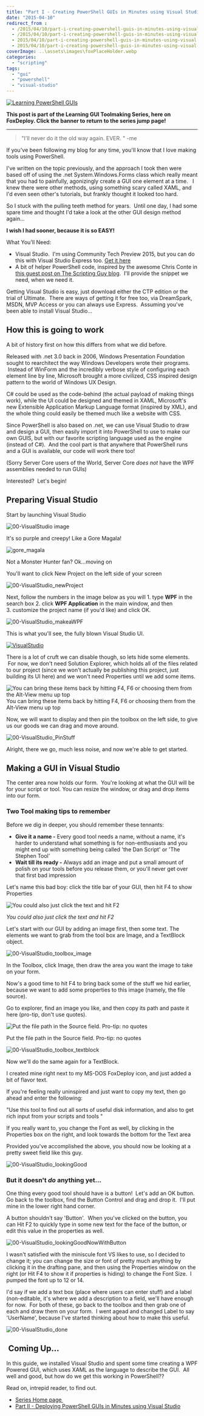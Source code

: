 ```yaml
---
title: "Part I - Creating PowerShell GUIs in Minutes using Visual Studio - A New Hope"
date: "2015-04-10"
redirect_from : 
  - /2015/04/10/part-i-creating-powershell-guis-in-minutes-using-visual-studio-a-new-hope
  - /2015/04/10/part-i-creating-powershell-guis-in-minutes-using-visual-studio-a-new-hope/
  - 2015/04/10/part-i-creating-powershell-guis-in-minutes-using-visual-studio-a-new-hope
  - 2015/04/10/part-i-creating-powershell-guis-in-minutes-using-visual-studio-a-new-hope/
coverImage: ..\assets\images\foxPlaceHolder.webp
categories: 
  - "scripting"
tags: 
  - "gui"
  - "powershell"
  - "visual-studio"
---
```

[![Learning PowerShell GUIs](../series/images/series_gui.webp)](/series/LearningGUIs)

**This post is part of the Learning GUI Toolmaking Series, here on FoxDeploy. Click the banner to return to the series jump page!**

* * *

> "I'll never do it the old way again. EVER. " -me

If you've been following my blog for any time, you'll know that I love making tools using PowerShell.

I've written on the topic previously, and the approach I took then were based off of using the .net System.Windows.Forms class which really meant that you had to painfully, agonizingly create a GUI one element at a time.   I knew there were other methods, using something scary called XAML, and I'd even seen other's tutorials, but frankly thought it looked too hard.

So I stuck with the pulling teeth method for years.  Until one day, I had some spare time and thought I'd take a look at the other GUI design method again...

**I wish I had sooner, because it is so EASY!**

What You'll Need:

- Visual Studio.  I'm using Community Tech Preview 2015, but you can do this with Visual Studio Express too. [Get it here](https://www.visualstudio.com/vs/community/) 
- A bit of helper PowerShell code, inspired by the awesome Chris Conte in [this guest post on The Scripting Guy blog](http://blogs.technet.com/b/heyscriptingguy/archive/2014/08/01/i-39-ve-got-a-powershell-secret-adding-a-gui-to-scripts.aspx).  I'll provide the snippet we need, when we need it.

Getting Visual Studio is easy, just download either the CTP edition or the trial of Ultimate.  There are ways of getting it for free too, via DreamSpark, MSDN, MVP Access or you can always use Express.  Assuming you've been able to install Visual Studio...

## How this is going to work

A bit of history first on how this differs from what we did before.

Released with .net 3.0 back in 2006, Windows Presentation Foundation sought to rearchitect the way Windows Developers wrote their programs.  Instead of WinForm and the incredibly verbose style of configuring each element line by line, Microsoft brought a more civilized, CSS inspired design pattern to the world of Windows UX Design.

C# could be used as the code-behind (the actual payload of making things work), while the UI could be designed and themed in XAML, Microsoft's new Extensible Application Markup Language format (inspired by XML), and the whole thing could easily be themed much like a website with CSS.

Since PowerShell is also based on .net, we can use Visual Studio to draw and design a GUI, then easily import it into PowerShell to use to make our own GUIS, but with our favorite scripting language used as the engine (instead of C#).  And the cool part is that anywhere that PowerShell runs and a GUI is available, our code will work there too!

(Sorry Server Core users of the World, Server Core _does not_ have the WPF assemblies needed to run GUIs)

Interested?  Let's begin!

## Preparing Visual Studio

Start by launching Visual Studio

![00-VisualStudio image](../assets/images/2015/04/images/00-visualstudio-image.png) 

It's so purple and creepy! Like a Gore Magala!

![gore_magala](../assets/images/2015/04/images/gore_magala.jpg)

Not a Monster Hunter fan? Ok…moving on

You'll want to click New Project on the left side of your screen

![00-VisualStudio_newProject](../assets/images/2015/04/images/00-visualstudio_newproject.png?w=317)

Next, follow the numbers in the image below as you will 1. type **WPF** in the search box 2. click **WPF Application** in the main window, and then 3. customize the project name (if you'd like) and click OK.

![00-VisualStudio_makeaWPF](../assets/images/2015/04/images/00-visualstudio_makeawpf.png?w=705)

This is what you'll see, the fully blown Visual Studio UI.

[![VisualStudio](../assets/images/2015/04/images/visualstudio.png?w=660)](../assets/images/2015/04/images/visualstudio.png) 

There is a lot of cruft we can disable though, so lets hide some elements.  For now, we don't need Solution Explorer, which holds all of the files related to our project (since we won't actually be publishing this project, just building its UI here) and we won't need Properties until we add some items.

![You can bring these items back by hitting F4, F6 or choosing them from the Alt-View menu up top](../assets/images/2015/04/images/00-visualstudio_hidestuff.png) You can bring these items back by hitting F4, F6 or choosing them from the Alt-View menu up top

Now, we will want to display and then pin the toolbox on the left side, to give us our goods we can drag and move around.

![00-VisualStudio_PinStuff](../assets/images/2015/04/images/00-visualstudio_pinstuff.png)

Alright, there we go, much less noise, and now we're able to get started.

## Making a GUI in Visual Studio

The center area now holds our form.  You're looking at what the GUI will be for your script or tool. You can resize the window, or drag and drop items into our form.

### **Two Tool making tips to remember**

Before we dig in deeper, you should remember these tennants:

- **Give it a name -** Every good tool needs a name, without a name, it's harder to understand what something is for non-enthusiasts and you might end up with something being called 'the Dan Script' or 'The Stephen Tool'
- **Wait till its ready -** Always add an image and put a small amount of polish on your tools before you release them, or you'll never get over that first bad impression

Let's name this bad boy: click the title bar of your GUI, then hit F4 to show Properties

![You could also just click the text and hit F2](../assets/images/2015/04/images/00-visualstudio_givemeaname.png)

*You could also just click the text and hit F2*

Let's start with our GUI by adding an image first, then some text. The elements we want to grab from the tool box are Image, and a TextBlock object.

![00-VisualStudio_toolbox_image](../assets/images/2015/04/images/00-visualstudio_toolbox_image.png)

In the Toolbox, click Image, then draw the area you want the image to take on your form.

Now's a good time to hit F4 to bring back some of the stuff we hid earlier, because we want to add some properties to this image (namely, the file source).

Go to explorer, find an image you like, and then copy its path and paste it here (pro-tip, don't use quotes).

![Put the file path in the Source field. Pro-tip: no quotes](../assets/images/2015/04/images/00-visualstudio_imageproperty.png) 

Put the file path in the Source field. Pro-tip: no quotes

![00-VisualStudio_toolbox_textblock](../assets/images/2015/04/images/00-visualstudio_toolbox_textblock.png?w=270)

Now we'll do the same again for a TextBlock.

I created mine right next to my MS-DOS FoxDeploy icon, and just added a bit of flavor text.

If you're feeling really uninspired and just want to copy my text, then go ahead and enter the following:

"Use this tool to find out all sorts of useful disk information, and also to get rich input from your scripts and tools "

If you really want to, you change the Font as well, by clicking in the Properties box on the right, and look towards the bottom for the Text area

Provided you've accomplished the above, you should now be looking at a pretty sweet field like this guy.

![00-VisualStudio_lookingGood](../assets/images/2015/04/images/00-visualstudio_lookinggood.png)

### But it doesn't _do_ anything yet...

One thing every good tool should have is a button!  Let's add an OK button.  Go back to the toolbox, find the Button Control and drag and drop it.  I'll put mine in the lower right hand corner.

A button shouldn't say 'Button'.  When you've clicked on the button, you can Hit F2 to quickly type in some new text for the face of the button, or edit this value in the properties as well.

![00-VisualStudio_lookingGoodNowWithButton](../assets/images/2015/04/images/00-visualstudio_lookinggoodnowwithbutton.png)

I wasn't satisfied with the miniscule font VS likes to use, so I decided to change it; you can change the size or font of pretty much anything by clicking it in the drafting pane, and then using the Properties window on the right (or Hit F4 to show it if properties is hiding) to change the Font Size.  I pumped the font up to 12 or 14.

I'd say if we add a text box (place where users can enter stuff) and a label (non-editable, it's where we add a description to a field, we'll have enough for now.  For both of these, go back to the toolbox and then grab one of each and draw them on your form.  I went agead and changed Label to say 'UserName', because I've started thinking about how to make this useful.

![00-VisualStudio_done](../assets/images/2015/04/images/00-visualstudio_done.png)

##  Coming Up...

In this guide, we installed Visual Studio and spent some time creating a WPF Powered GUI, which uses XAML as the language to describe the GUI.  All well and good, but how do we get this working in PowerShell??

Read on, intrepid reader, to find out.

* [Series Home page ](https://www.foxdeploy.com/series/LearningGUIs) 
* [Part II - Deploying PowerShell GUIs in Minutes using Visual Studio](https://www.foxdeploy.com/blog/part-ii-deploying-powershell-guis-in-minutes-using-visual-studio.html)
